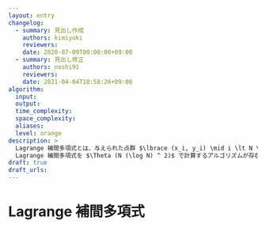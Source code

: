 ```yaml
---
layout: entry
changelog:
  - summary: 見出し作成
    authors: kimiyuki
    reviewers:
    date: 2020-07-09T00:00:00+09:00
  - summary: 見出し修正
    authors: noshi91
    reviewers:
    date: 2021-04-04T10:58:26+09:00
algorithm:
  input:
  output:
  time_complexity:
  space_complexity:
  aliases:
  level: orange
description: >
  Lagrange 補間多項式とは、与えられた点群 $\lbrace (x_i, y_i) \mid i \lt N \rbrace$ をすべて通る ($\forall i \lt N. f(x_i) = y_i$ を満たす) ような最小次数の多項式 $f$ のことである。
  Lagrange 補間多項式を $\Theta (N (\log N) ^ 2)$ で計算するアルゴリズムが存在する。
draft: true
draft_urls:
---
```


# Lagrange 補間多項式
